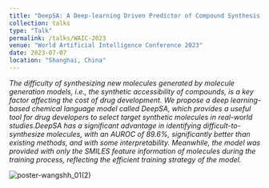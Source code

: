 ```yaml
---
title: "DeepSA: A Deep-learning Driven Predictor of Compound Synthesis Accessibility "
collection: talks
type: "Talk"
permalink: /talks/WAIC-2023
venue: "World Artificial Intelligence Conference 2023"
date: 2023-07-07
location: "Shanghai, China"
---
```


_The difficulty of synthesizing new molecules generated by molecule generation models, i.e., the synthetic accessibility of compounds, is a key factor affecting the cost of drug development. We propose a deep learning-based chemical language model called DeepSA, which provides a useful tool for drug developers to select target synthetic molecules in real-world studies.DeepSA has a significant advantage in identifying difficult-to-synthesize molecules, with an AUROC of 89.6%, significantly better than existing methods, and with some interpretability. Meanwhile, the model was provided with only the SMILES feature information of molecules during the training process, reflecting the efficient training strategy of the model._     


![poster-wangshh_01(2)](https://github.com/Shihang-Wang-58/Shihang-Wang/assets/53704527/69a8c517-5432-414c-a589-db56660173db)

